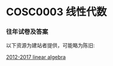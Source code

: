 
# COSC0003 线性代数

### 往年试卷及答案

以下资源为建站者提供，可能略为陈旧:

[2012-2017 linear algebra](https://github.com/Emanual20/Emanual20.github.io/tree/main/resources/grade-1/COSC0003/)
